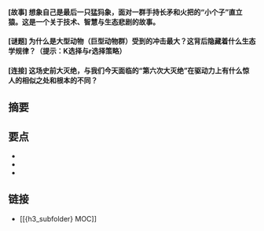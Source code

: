 #### [故事] 想象自己是最后一只猛犸象，面对一群手持长矛和火把的“小个子”直立猿。这是一个关于技术、智慧与生态悲剧的故事。


#### [谜题] 为什么是大型动物（巨型动物群）受到的冲击最大？这背后隐藏着什么生态学规律？（提示：K选择与r选择策略）


#### [连接] 这场史前大灭绝，与我们今天面临的“第六次大灭绝”在驱动力上有什么惊人的相似之处和根本的不同？


## 摘要


## 要点

- 
- 
- 

## 链接

- [[{h3_subfolder} MOC]]
